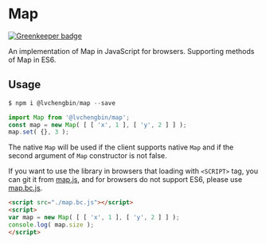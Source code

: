 # Map

[![Greenkeeper badge](https://badges.greenkeeper.io/LvChengbin/map.svg)](https://greenkeeper.io/)

An implementation of Map in JavaScript for browsers. Supporting methods of Map in ES6.

## Usage

```js
$ npm i @lvchengbin/map --save
```

```js
import Map from '@lvchengbin/map';
const map = new Map( [ [ 'x', 1 ], [ 'y', 2 ] ] );
map.set( {}, 3 );
```
The native `Map` will be used if the client supports native `Map` and if the second argument of `Map` constructor is not false.

If you want to use the library in browsers that loading with `<SCRIPT>` tag, you can git it from [map.js](https://raw.githubusercontent.com/LvChengbin/map/master/dist/map.js), and for browsers do not support ES6, please use [map.bc.js](https://raw.githubusercontent.com/LvChengbin/map/master/dist/map.bc.js).

```html
<script src="./map.bc.js"></script>
<script>
var map = new Map( [ [ 'x', 1 ], [ 'y', 2 ] ] );
console.log( map.size );
</script>
```
